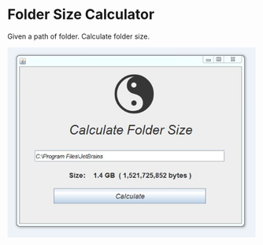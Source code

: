 # Folder Size Calculator
Given a path of folder. Calculate folder size.
<br>
<p align="center">
<img src="images/foldersize.JPG"></img> <br>
</p><br>
